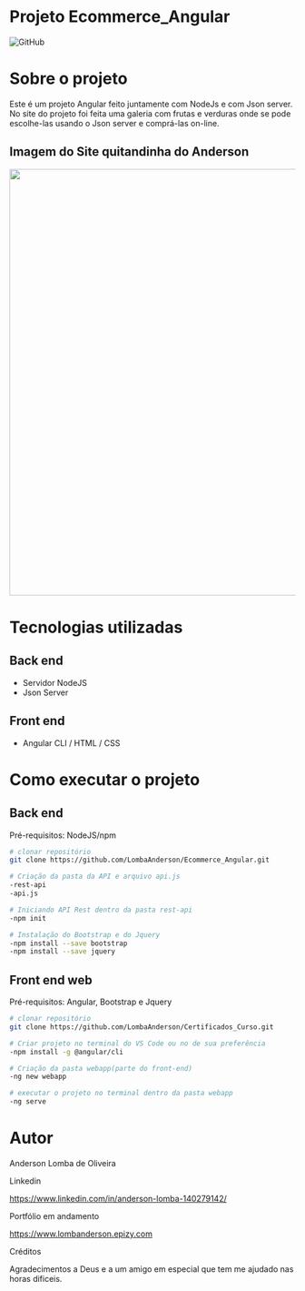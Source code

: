 # Projeto Ecommerce_Angular
![GitHub](https://img.shields.io/github/license/LombaAnderson/Ecommerce_Angular)

# Sobre o projeto

Este é um projeto Angular feito juntamente com NodeJs e com Json server. No site do projeto foi feita uma galeria com frutas e verduras onde se pode escolhe-las usando o Json server e comprá-las on-line.   

## Imagem do Site quitandinha do Anderson

<div align="center">
<img src="https://user-images.githubusercontent.com/60937513/140579819-543965db-a19d-4d40-b9d7-c950622b260b.png" width="750px" />
</div>


# Tecnologias utilizadas
## Back end
- Servidor NodeJS
- Json Server

## Front end
- Angular CLI / HTML / CSS  

# Como executar o projeto

## Back end
Pré-requisitos: NodeJS/npm

```bash
# clonar repositório
git clone https://github.com/LombaAnderson/Ecommerce_Angular.git

# Criação da pasta da API e arquivo api.js
-rest-api
-api.js

# Iniciando API Rest dentro da pasta rest-api
-npm init

# Instalação do Bootstrap e do Jquery
-npm install --save bootstrap
-npm install --save jquery

```

## Front end web
Pré-requisitos: Angular, Bootstrap e Jquery

```bash
# clonar repositório
git clone https://github.com/LombaAnderson/Certificados_Curso.git

# Criar projeto no terminal do VS Code ou no de sua preferência
-npm install -g @angular/cli

# Criação da pasta webapp(parte do front-end)
-ng new webapp

# executar o projeto no terminal dentro da pasta webapp
-ng serve

```

# Autor

Anderson Lomba de Oliveira

Linkedin

https://www.linkedin.com/in/anderson-lomba-140279142/

Portfólio em andamento

https://www.lombanderson.epizy.com

Créditos

Agradecimentos a Deus e a um amigo em especial que tem me ajudado nas horas dificeis. 

